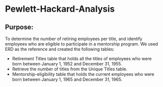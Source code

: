 # Pewlett-Hackard-Analysis
## Purpose: 
To determine the number of retiring employees per title, and identify employees who are eligible to participate in a mentorship program. We used ERD as the reference and created the following tables:
* Retirement Titles table that holds all the titles of employees who were born between January 1, 1952 and December 31, 1955. 
* Retrieve the number of titles from the Unique Titles table.
*  Mentorship-eligibility table that holds the current employees who were born between January 1, 1965 and December 31, 1965.
